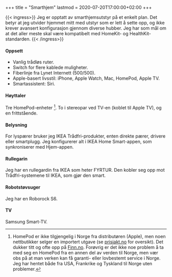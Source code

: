 +++
title = "Smarthjem"
lastmod = 2020-07-20T17:00:00+02:00
+++

{{< ingress>}}
Jeg er opptatt av smarthjemsutstyr på et enkelt plan. Det betyr at jeg utvider hjemmet mitt med utstyr som er lett å sette opp, og ikke krever avansert konfigurasjon gjennom diverse hubber. Jeg har som mål om at det aller meste skal være kompatibelt med HomeKit- og HealthKit-standarden.
{{< /ingress>}}

#### Oppsett
- Vanlig trådløs ruter.
- Switch for flere kablede muligheter.
- Fiberlinje fra Lynet Internett (500/500).
- Apple-basert livsstil: iPhone, Apple Watch, Mac, HomePod, Apple TV.
- Smartassistent: Siri.

#### Høyttaler
Tre HomePod-enheter [^HomePod]. To i stereopar ved TV-en (koblet til Apple TV), og en frittstående.

#### Belysning
For lyspærer bruker jeg IKEA Trådfri-produkter, enten direkte pærer, drivere eller smartplugg. Jeg konfigurerer alt i IKEA Home Smart-appen, som synkroniserer med Hjem-appen.

#### Rullegarin
Jeg har en rullegardin fra IKEA som heter FYRTUR. Den kobler seg opp mot Trådfri-systemene til IKEA, som gjør den smart.

#### Robotstøvsuger
Jeg har en Roborock S6.

#### TV
Samsung Smart-TV.

[^HomePod]: HomePod er ikke tilgjengelig i Norge fra distributøren (Apple), men noen nettbutikker selger en importert utgave (se [prisjakt.no](https://www.prisjakt.no/product.php?p=4356903) for oversikt). Det dukker titt og ofte opp på [Finn.no](https://www.finn.no/bap/forsale/search.html?q=Homepod&search_type=SEARCH_ID_BAP_ALL). Forøvrig er det ikke noe problem å ta med seg en HomePod fra en annen del av verden til Norge, men vær obs på at man verken kan få garanti- eller lovbestemt service i Norge. Jeg har hentet både fra USA, Frankrike og Tyskland til Norge uten problemer.
